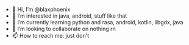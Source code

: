 - 👋 Hi, I’m @blaxphoenix
- 👀 I’m interested in java, android, stuff like that
- 🌱 I’m currently learning python and rasa, android, kotlin, libgdx, java
- 💞️ I’m looking to collaborate on nothing rn
- 📫 How to reach me: just don't

<!---
blaxphoenix/blaxphoenix is a ✨ special ✨ repository because its `README.md` (this file) appears on your GitHub profile.
You can click the Preview link to take a look at your changes.
--->
